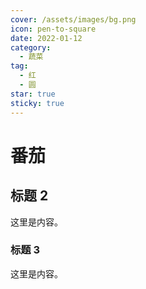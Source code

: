 ```yaml
---
cover: /assets/images/bg.png
icon: pen-to-square
date: 2022-01-12
category:
  - 蔬菜
tag:
  - 红
  - 圆
star: true
sticky: true
---
```

# 番茄

## 标题 2

这里是内容。

### 标题 3

这里是内容。
